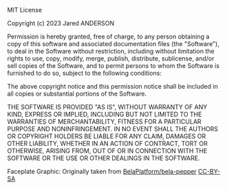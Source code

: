 MIT License

Copyright (c) 2023 Jared ANDERSON

Permission is hereby granted, free of charge, to any person obtaining a copy
of this software and associated documentation files (the "Software"), to deal
in the Software without restriction, including without limitation the rights
to use, copy, modify, merge, publish, distribute, sublicense, and/or sell
copies of the Software, and to permit persons to whom the Software is
furnished to do so, subject to the following conditions:

The above copyright notice and this permission notice shall be included in all
copies or substantial portions of the Software.

THE SOFTWARE IS PROVIDED "AS IS", WITHOUT WARRANTY OF ANY KIND, EXPRESS OR
IMPLIED, INCLUDING BUT NOT LIMITED TO THE WARRANTIES OF MERCHANTABILITY,
FITNESS FOR A PARTICULAR PURPOSE AND NONINFRINGEMENT. IN NO EVENT SHALL THE
AUTHORS OR COPYRIGHT HOLDERS BE LIABLE FOR ANY CLAIM, DAMAGES OR OTHER
LIABILITY, WHETHER IN AN ACTION OF CONTRACT, TORT OR OTHERWISE, ARISING FROM,
OUT OF OR IN CONNECTION WITH THE SOFTWARE OR THE USE OR OTHER DEALINGS IN THE
SOFTWARE.


Faceplate Graphic: 
Originally taken from [BelaPlatform/bela-pepper](https://github.com/BelaPlatform/bela-pepper/blob/master/Design%20Files/renders/Faceplate/pepper_faceplate_rev2.pdf) [CC-BY-SA](https://creativecommons.org/licenses/by-sa/3.0/)
